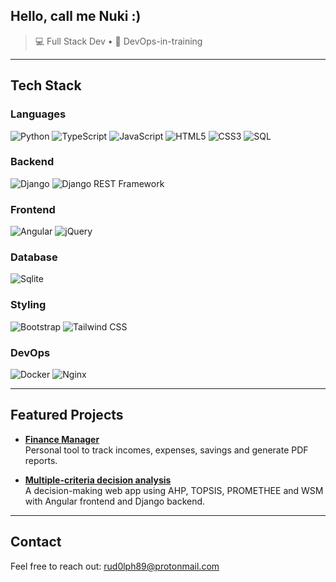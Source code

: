 ## Hello, call me Nuki :)

> 💻 Full Stack Dev • 🚀 DevOps-in-training

---
## Tech Stack
### Languages
![Python](https://img.shields.io/badge/Language-Python-3776AB?style=for-the-badge&logo=python&logoColor=white)
![TypeScript](https://img.shields.io/badge/Language-TypeScript-3178C6?style=for-the-badge&logo=typescript&logoColor=white)
![JavaScript](https://img.shields.io/badge/Language-JavaScript-F7DF1E?style=for-the-badge&logo=javascript&logoColor=black)
![HTML5](https://img.shields.io/badge/Language-HTML5-E34F26?style=for-the-badge&logo=html5&logoColor=white)
![CSS3](https://img.shields.io/badge/Language-CSS3-1572B6?style=for-the-badge&logo=css3&logoColor=white)
![SQL](https://img.shields.io/badge/Language-SQL-003B57?style=for-the-badge&logo=sqlite&logoColor=white)

### Backend
![Django](https://img.shields.io/badge/Backend-Django-092E20?style=for-the-badge&logo=django&logoColor=white)
![Django REST Framework](https://img.shields.io/badge/Framework-Django%20REST%20Framework-FF3E00?style=for-the-badge&logo=django&logoColor=white)

### Frontend
![Angular](https://img.shields.io/badge/Frontend-Angular-DD0031?style=for-the-badge&logo=angular&logoColor=white)
![jQuery](https://img.shields.io/badge/Frontend-jQuery-0769AD?style=for-the-badge&logo=jquery&logoColor=white)

### Database
![Sqlite](https://img.shields.io/badge/Database-SQLite-003B57?style=for-the-badge&logo=sqlite&logoColor=white)

### Styling
![Bootstrap](https://img.shields.io/badge/Styling-Bootstrap-7952B3?style=for-the-badge&logo=bootstrap&logoColor=white)
![Tailwind CSS](https://img.shields.io/badge/Styling-Tailwind%20CSS-06B6D4?style=for-the-badge&logo=tailwind-css&logoColor=white)

### DevOps
![Docker](https://img.shields.io/badge/DevOps-Docker-2496ED?style=for-the-badge&logo=docker&logoColor=white)
![Nginx](https://img.shields.io/badge/Server-Nginx-009639?style=for-the-badge&logo=nginx&logoColor=white)

---

## Featured Projects
- [**Finance Manager**](https://github.com/Nuki89/finance-manager)  
  Personal tool to track incomes, expenses, savings and generate PDF reports.

- [**Multiple-criteria decision analysis**](https://github.com/Nuki89/mcda_analyzer)  
  A decision-making web app using AHP, TOPSIS, PROMETHEE and WSM with Angular frontend and Django backend.

---
## Contact
Feel free to reach out: [rud0lph89@protonmail.com](mailto:rud0lph89@protonmail.com)
 
